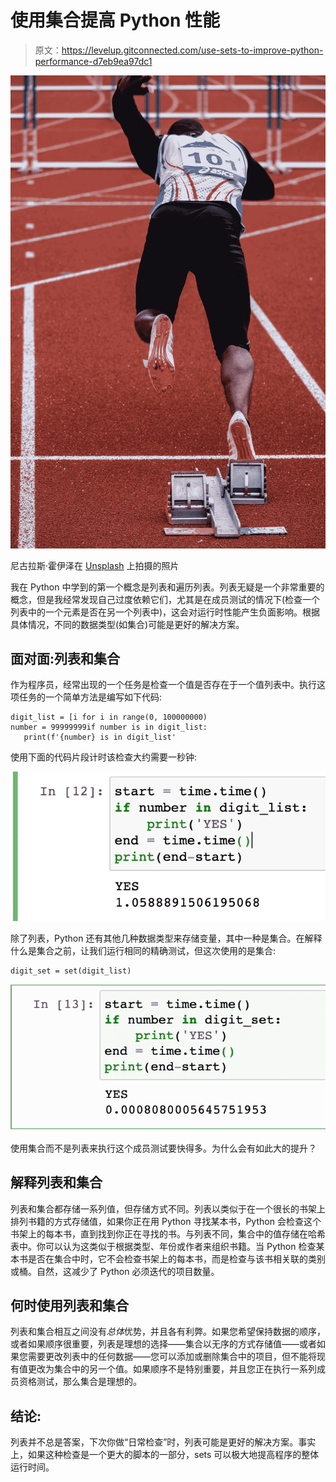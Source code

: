 # 使用集合提高 Python 性能

> 原文：<https://levelup.gitconnected.com/use-sets-to-improve-python-performance-d7eb9ea97dc1>

![](img/879f4b8d19dabc7d688dd073fdc746a8.png)

尼古拉斯·霍伊泽在 [Unsplash](https://unsplash.com?utm_source=medium&utm_medium=referral) 上拍摄的照片

我在 Python 中学到的第一个概念是列表和遍历列表。列表无疑是一个非常重要的概念，但是我经常发现自己过度依赖它们，尤其是在成员测试的情况下(检查一个列表中的一个元素是否在另一个列表中)，这会对运行时性能产生负面影响。根据具体情况，不同的数据类型(如集合)可能是更好的解决方案。

## 面对面:列表和集合

作为程序员，经常出现的一个任务是检查一个值是否存在于一个值列表中。执行这项任务的一个简单方法是编写如下代码:

```
digit_list = [i for i in range(0, 100000000)
number = 99999999if number is in digit_list:
   print(f'{number} is in digit_list'
```

使用下面的代码片段计时该检查大约需要一秒钟:

![](img/8d7c9e5b5febb6241399f0c570be5283.png)

除了列表，Python 还有其他几种数据类型来存储变量，其中一种是集合。在解释什么是集合之前，让我们运行相同的精确测试，但这次使用的是集合:

```
digit_set = set(digit_list)
```

![](img/282eb471702b69a5ac2f71f51de3e26f.png)

使用集合而不是列表来执行这个成员测试要快得多。为什么会有如此大的提升？

## 解释列表和集合

列表和集合都存储一系列值，但存储方式不同。列表以类似于在一个很长的书架上排列书籍的方式存储值，如果你正在用 Python 寻找某本书，Python 会检查这个书架上的每本书，直到找到你正在寻找的书。与列表不同，集合中的值存储在哈希表中。你可以认为这类似于根据类型、年份或作者来组织书籍。当 Python 检查某本书是否在集合中时，它不会检查书架上的每本书，而是检查与该书相关联的类别或桶。自然，这减少了 Python 必须迭代的项目数量。

## 何时使用列表和集合

列表和集合相互之间没有*总体*优势，并且各有利弊。如果您希望保持数据的顺序，或者如果顺序很重要，列表是理想的选择——集合以无序的方式存储值——或者如果您需要更改列表中的任何数据——您可以添加或删除集合中的项目，但不能将现有值更改为集合中的另一个值。如果顺序不是特别重要，并且您正在执行一系列成员资格测试，那么集合是理想的。

## 结论:

列表并不总是答案，下次你做“日常检查”时，列表可能是更好的解决方案。事实上，如果这种检查是一个更大的脚本的一部分，sets 可以极大地提高程序的整体运行时间。